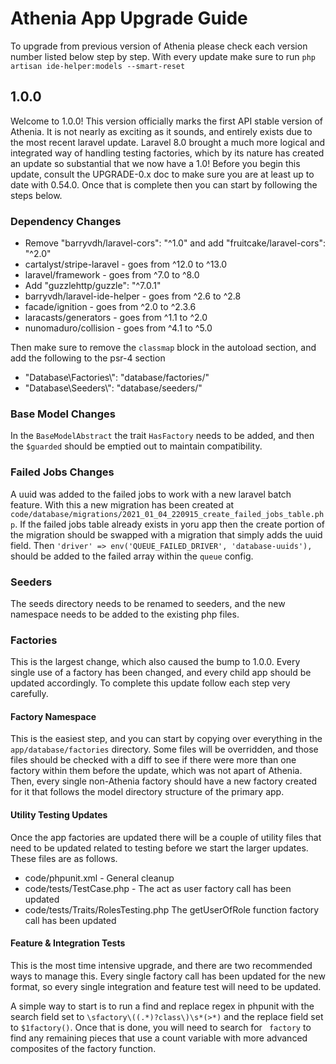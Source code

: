 # Athenia App Upgrade Guide

To upgrade from previous version of Athenia please check each version number listed below step by step. With every update make sure to run `php artisan ide-helper:models --smart-reset`

## 1.0.0

Welcome to 1.0.0! This version officially marks the first API stable version of Athenia. It is not nearly as exciting as it sounds, and entirely exists due to the most recent laravel update. Laravel 8.0 brought a much more logical and integrated way of handling testing factories, which by its nature has created an update so substantial that we now have a 1.0! Before you begin this update, consult the UPGRADE-0.x doc to make sure you are at least up to date with 0.54.0. Once that is complete then you can start by following the steps below.

### Dependency Changes

* Remove "barryvdh/laravel-cors": "^1.0" and add "fruitcake/laravel-cors": "^2.0"
* cartalyst/stripe-laravel - goes from ^12.0 to ^13.0
* laravel/framework - goes from ^7.0 to ^8.0
* Add "guzzlehttp/guzzle": "^7.0.1"
* barryvdh/laravel-ide-helper - goes from ^2.6 to ^2.8
* facade/ignition - goes from ^2.0 to ^2.3.6
* laracasts/generators - goes from ^1.1 to ^2.0
* nunomaduro/collision - goes from ^4.1 to ^5.0

Then make sure to remove the `classmap` block in the autoload section, and add the following to the psr-4 section

* "Database\\Factories\\": "database/factories/"
* "Database\\Seeders\\": "database/seeders/"

### Base Model Changes

In the `BaseModelAbstract` the trait `HasFactory` needs to be added, and then the `$guarded` should be emptied out to maintain compatibility.

### Failed Jobs Changes

A uuid was added to the failed jobs to work with a new laravel batch feature. With this a new migration has been created at `code/database/migrations/2021_01_04_220915_create_failed_jobs_table.php`. If the failed jobs table already exists in yoru app then the create portion of the migration should be swapped with a migration that simply adds the uuid field. Then `'driver' => env('QUEUE_FAILED_DRIVER', 'database-uuids'),` should be added to the failed array within the `queue` config.

### Seeders

The seeds directory needs to be renamed to seeders, and the new namespace needs to be added to the existing php files.

### Factories

This is the largest change, which also caused the bump to 1.0.0. Every single use of a factory has been changed, and every child app should be updated accordingly. To complete this update follow each step very carefully.

#### Factory Namespace

This is the easiest step, and you can start by copying over everything in the `app/database/factories` directory. Some files will be overridden, and those files should be checked with a diff to see if there were more than one factory within them before the update, which was not apart of Athenia. Then, every single non-Athenia factory should have a new factory created for it that follows the model directory structure of the primary app.

#### Utility Testing Updates

Once the app factories are updated there will be a couple of utility files that need to be updated related to testing before we start the larger updates. These files are as follows.

* code/phpunit.xml - General cleanup
* code/tests/TestCase.php - The act as user factory call has been updated
* code/tests/Traits/RolesTesting.php The getUserOfRole function factory call has been updated

#### Feature & Integration Tests

This is the most time intensive upgrade, and there are two recommended ways to manage this. Every single factory call has been updated for the new format, so every single integration and feature test will need to be updated. 

A simple way to start is to run a find and replace regex in phpunit with the search field set to `\sfactory\((.*)?class\)\s*(>*)` and the replace field set to `$1factory()`. Once that is done, you will need to search for ` factory` to find any remaining pieces that use a count variable with more advanced composites of the factory function.


